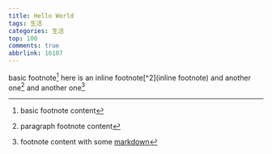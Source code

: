 ```yaml
---
title: Hello World
tags: 生活
categories: 生活
top: 100
comments: true
abbrlink: 16107
---
```

basic footnote[^1]
here is an inline footnote[^2](inline footnote)
and another one[^3]
and another one[^4]

[^1]: basic footnote content
[^3]: paragraph
footnote
content
[^4]: footnote content with some [markdown](https://en.wikipedia.org/wiki/Markdown)
<!-- more -->
